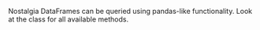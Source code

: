 Nostalgia DataFrames can be queried using pandas-like functionality. Look at the class for all available methods.
